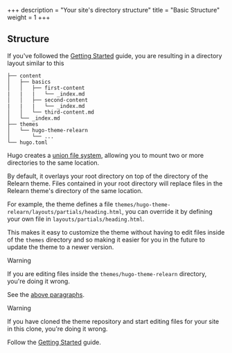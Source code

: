 +++
description = "Your site's directory structure"
title = "Basic Structure"
weight = 1
+++

## Structure

If you've followed the [Getting Started](introduction/quickstart/) guide, you are resulting in a directory layout similar to this

````plaintext
├── content
│   ├── basics
│   │   ├── first-content
|   |   |   └── _index.md
│   │   ├── second-content
|   |   |   └── _index.md
│   │   └── third-content.md
│   └── _index.md
├── themes
│   └── hugo-theme-relearn
│       └── ...
└── hugo.toml
````

Hugo creates a [union file system](https://gohugo.io/getting-started/directory-structure/#union-file-system), allowing you to mount two or more directories to the same location.

By default, it overlays your root directory on top of the directory of the Relearn theme. Files contained in your root directory will replace files in the Relearn theme's directory of the same location.

For example, the theme defines a file `themes/hugo-theme-relearn/layouts/partials/heading.html`, you can override it by defining your own file in `layouts/partials/heading.html`.

This makes it easy to customize the theme without having to edit files inside of the `themes` directory and so making it easier for you in the future to update the theme to a newer version.

> [!WARNING]
> If you are editing files inside the `themes/hugo-theme-relearn` directory, you're doing it wrong.
>
> See the [above paragraphs](#structure).

> [!WARNING]
> If you have cloned the theme repository and start editing files for your site in this clone, you're doing it wrong.
>
> Follow the [Getting Started](introduction/quickstart/) guide.
